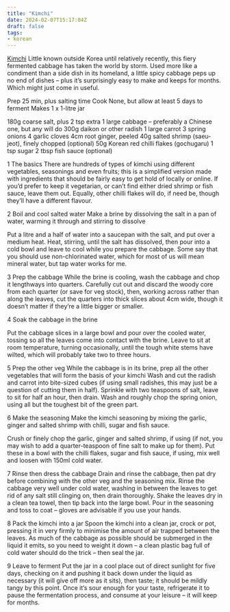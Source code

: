 ```yaml
---
title: "Kimchi"
date: 2024-02-07T15:17:04Z
draft: false
tags:
- korean
---
```


[Kimchi](https://www.theguardian.com/food/2020/may/13/how-to-make-kimchi-recipe-felicity-cloake-masterclass)
Little known outside Korea until relatively recently, this fiery fermented cabbage has taken the world by storm. Used more like a condiment than a side dish in its homeland, a little spicy cabbage peps up no end of dishes – plus it’s surprisingly easy to make and keeps for months. Which might just come in useful.

Prep 25 min, plus salting time
Cook None, but allow at least 5 days to ferment
Makes 1 x 1-litre jar

180g coarse salt, plus 2 tsp extra
1 large cabbage – preferably a Chinese one, but any will do
300g daikon or other radish
1 large carrot
3 spring onions
4 garlic cloves
4cm root ginger, peeled
40g salted shrimp (saeu-jeot), finely chopped (optional)
50g Korean red chilli flakes (gochugaru)
1 tsp sugar
2 tbsp fish sauce (optional)

1 The basics
There are hundreds of types of kimchi using different vegetables, seasonings and even fruits; this is a simplified version made with ingredients that should be fairly easy to get hold of locally or online. If you’d prefer to keep it vegetarian, or can’t find either dried shrimp or fish sauce, leave them out. Equally, other chilli flakes will do, if need be, though they’ll have a different flavour.

2 Boil and cool salted water
Make a brine by dissolving the salt in a pan of water, warming it through and stirring to dissolve

Put a litre and a half of water into a saucepan with the salt, and put over a medium heat. Heat, stirring, until the salt has dissolved, then pour into a cold bowl and leave to cool while you prepare the cabbage. Some say that you should use non-chlorinated water, which for most of us will mean mineral water, but tap water works for me.

3 Prep the cabbage
While the brine is cooling, wash the cabbage and chop it lengthways into quarters. Carefully cut out and discard the woody core from each quarter (or save for veg stock), then, working across rather than along the leaves, cut the quarters into thick slices about 4cm wide, though it doesn’t matter if they’re a little bigger or smaller.

4 Soak the cabbage in the brine

Put the cabbage slices in a large bowl and pour over the cooled water, tossing so all the leaves come into contact with the brine. Leave to sit at room temperature, turning occasionally, until the tough white stems have wilted, which will probably take two to three hours.

5 Prep the other veg
While the cabbage is in its brine, prep all the other vegetables that will form the basis of your kimchi
Wash and cut the radish and carrot into bite-sized cubes (if using small radishes, this may just be a question of cutting them in half). Sprinkle with two teaspoons of salt, leave to sit for half an hour, then drain. Wash and roughly chop the spring onion, using all but the toughest bit of the green part.

6 Make the seasoning
Make the kimchi seasoning by mixing the garlic, ginger and salted shrimp with chilli, sugar and fish sauce.

Crush or finely chop the garlic, ginger and salted shrimp, if using (if not, you may wish to add a quarter-teaspoon of fine salt to make up for them). Put these in a bowl with the chilli flakes, sugar and fish sauce, if using, mix well and loosen with 150ml cold water.

7 Rinse then dress the cabbage
Drain and rinse the cabbage, then pat dry before combining with the other veg and the seasoning mix.
Rinse the cabbage very well under cold water, washing in between the leaves to get rid of any salt still clinging on, then drain thoroughly. Shake the leaves dry in a clean tea towel, then tip back into the large bowl. Pour in the seasoning and toss to coat – gloves are advisable if you use your hands.

8 Pack the kimchi into a jar
Spoon the kimchi into a clean jar, crock or pot, pressing it in very firmly to minimise the amount of air trapped between the leaves. As much of the cabbage as possible should be submerged in the liquid it emits, so you need to weight it down – a clean plastic bag full of cold water should do the trick – then seal the jar.

9 Leave to ferment
Put the jar in a cool place out of direct sunlight for five days, checking on it and pushing it back down under the liquid as necessary (it will give off more as it sits), then taste; it should be mildly tangy by this point. Once it’s sour enough for your taste, refrigerate it to pause the fermentation process, and consume at your leisure – it will keep for months.